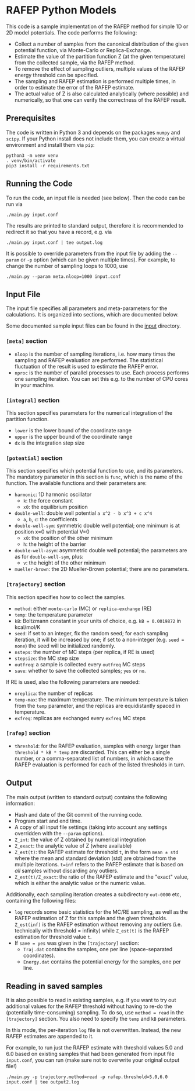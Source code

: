 # RAFEP Python Models

This code is a sample implementation of the RAFEP method for simple
1D or 2D model potentials.  The code performs the following:

- Collect a number of samples from the canonical distribution of
  the given potential function, via Monte-Carlo or Replica-Exchange.
- Estimate the value of the partition function Z (at the given
  temperature) from the collected sample, via the RAFEP method.
- To remove the effect of sampling outliers, multiple values of
  the RAFEP energy threshold can be specified.
- The sampling and RAFEP estimation is performed multiple times,
  in order to estimate the error of the RAFEP estimate.
- The actual value of Z is also calculated analytically (where
  possible) and numerically, so that one can verify the correctness
  of the RAFEP result.


## Prerequisites

The code is written in Python 3 and depends on the packages `numpy`
and `scipy`.  If your Python install does not include them, you can
create a virtual environment and install them via `pip`:

    python3 -m venv venv
    . venv/bin/activate
    pip3 install -r requirements.txt


## Running the Code

To run the code, an input file is needed (see below). Then the
code can be run via

    ./main.py input.conf

The results are printed to standard output, therefore it is recommended
to redirect it so that you have a record, e.g. via

    ./main.py input.conf | tee output.log

It is possible to override parameters from the input file by adding
the `--param` or `-p` option (which can be given multiple times).
For example, to change the number of sampling loops to 1000, use

    ./main.py --param meta.nloop=1000 input.conf


## Input File

The input file specifies all parameters and meta-parameters for the
calculations. It is organized into sections, which are documented below.

Some documented sample input files can be found in the [input](./input/)
directory.

### `[meta]` section

* `nloop` is the number of sampling iterations, i.e. how many times the
  sampling and RAFEP evaluation are performed.  The statistical fluctuation
  of the result is used to estimate the RAFEP error.
* `nproc` is the number of parallel processes to use. Each process
  performs one sampling iteration. You can set this e.g. to the number
  of CPU cores in your machine.

### `[integral]` section

This section specifies parameters for the numerical integration of
the partition function.

* `lower` is the lower bound of the coordinate range
* `upper` is the upper bound of the coordinate range
* `dx` is the integration step size

### `[potential]` section

This section specifies which potential function to use, and its parameters.
The mandatory parameter in this section is `func`, which is the name of
the function.  The available functions and their parameters are:

* `harmonic`: 1D harmonic oscillator
  * `k`: the force constant
  * `x0`: the equilibrium position
* `double-well`: double well potential `a x^2 - b x^3 + c x^4`
  * `a`, `b`, `c`: the coefficients
* `double-well-sym`: symmetric double well potential; one minimum is at position x=0 with potential V=0
  * `x0`: the position of the other minimum
  * `h`: the height of the barrier
* `double-well-asym`: asymmetric double well potential; the parameters are as for `double-well-sym`, plus:
  * `v`: the height of the other minimum
* `mueller-brown`: the 2D Mueller-Brown potential; there are no parameters.


### `[trajectory]` section

This section specifies how to collect the samples.

* `method`: either `monte-carlo` (MC) or `replica-exchange` (RE)
* `temp`: the temperature parameter
* `kB`: Boltzmann constant in your units of choice, e.g. `kB = 0.0019872` in kcal/mol/K
* `seed`: if set to an integer, fix the random seed; for each sampling iteration, it will
   be increased by one; if set to a non-integer (e.g. `seed = none`) the seed will be
   initialized randomly.
* `nsteps`: the number of MC steps (per replica, if RE is used)
* `stepsize`: the MC step size
* `outfreq`: a sample is collected every `outfreq` MC steps
* `save`: whether to save the collected samples; `yes` or `no`.

If RE is used, also the following parameters are needed:

* `nreplica`: the number of replicas
* `temp-max`: the maximum temperature. The minimum temperature is taken from the `temp`
  parameter, and the replicas are equidistantly spaced in temperature.
* `exfreq`: replicas are exchanged every `exfreq` MC steps


### `[rafep]` section

* `threshold`: for the RAFEP evaluation, samples with energy larger than `threshold * kB * temp`
  are discarded. This can either be a single number, or a comma-separated list of numbers, in
  which case the RAFEP evaluation is performed for each of the listed thresholds in turn.


## Output

The main output (written to standard output) contains the following information:

* Hash and date of the Git commit of the running code.
* Program start and end time.
* A copy of all input file settings (taking into account any settings
  overridden with the `--param` options).
* `Z_int`: the value of Z obtained by numerical integration
* `Z_exact`: the analytic value of Z (where available)
* `Z_est(t)`: the RAFEP estimate for threshold `t`, in the form `mean ± std`
   where the mean and standard deviation (std) are obtained from the multiple
   iterations.  `t=inf` refers to the RAFEP estimate that is based on *all*
   samples without discarding any outliers.
* `Z_est(t)/Z_exact`: the ratio of the RAFEP estimate and the "exact" value,
  which is either the analytic value or the numeric value.

Additionally, each sampling iteration creates a subdirectory `out-0000` etc,
containing the following files:

* `log` records some basic statistics for the MC/RE sampling, as well as the RAFEP
  estimation of Z for this sample and the given thresholds. `Z_est(inf)` is the RAFEP
  estimation without removing any outliers (i.e. technically with threshold = infinity)
  while `Z_est(t)` is the RAFEP estimation for threshold value `t`.
* If `save = yes` was given in the `[trajectory]` section:
  * `Traj.dat` contains the samples, one per line (space-separated coordinates).
  * `Energy.dat` contains the potential energy for the samples, one per line.

## Reading in saved samples

It is also possible to read in existing samples, e.g. if you want to try out
additional values for the RAFEP threshold without having to re-do the
(potentially time-consuming) sampling.  To do so, use `method = read` in
the `[trajectory]` section. You also need to specify the `temp` and `kB` parameters.

In this mode, the per-iteration `log` file is not overwritten. Instead, the
new RAFEP estimates are appended to it.

For example, to run just the RAFEP estimate with threshold values 5.0 and 6.0
based on existing samples that had been generated from input file `input.conf`,
you can run (make sure not to overwrite your original output file!)

    ./main.py -p trajectory.method=read -p rafep.threshold=5.0,6.0 input.conf | tee output2.log

